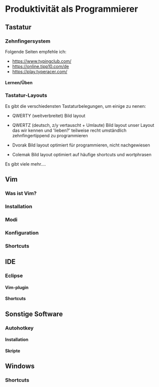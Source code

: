 # Produktivität als Programmierer

## Tastatur
### Zehnfingersystem
Folgende Seiten empfehle ich:
- https://www.typingclub.com/
- https://online.tipp10.com/de
- https://play.typeracer.com/

#### Lernen/Üben
### Tastatur-Layouts
Es gibt die verschiedensten Tastaturbelegungen, um einige zu nenen:
- QWERTY (weitverbreitet)
    Bild layout
- QWERTZ (deutsch, z/y vertauscht + Umlaute)
    Bild layout unser Layout das wir kennen und 'lieben?' teilweise recht umständlich zehnfingertippend zu programmieren
- Dvorak
    Bild layout optimiert für programmieren, nicht  nachgewiesen 

- Colemak
    Bild layout optimiert auf häufige shortcuts und wortphrasen 

Es gibt viele mehr....    



## Vim 
### Was ist Vim?
### Installation
### Modi
### Konfiguration
### Shortcuts

## IDE
### Eclipse
#### Vim-plugin
#### Shortcuts

## Sonstige Software
### Autohotkey
#### Installation
#### Skripte

## Windows
### Shortcuts